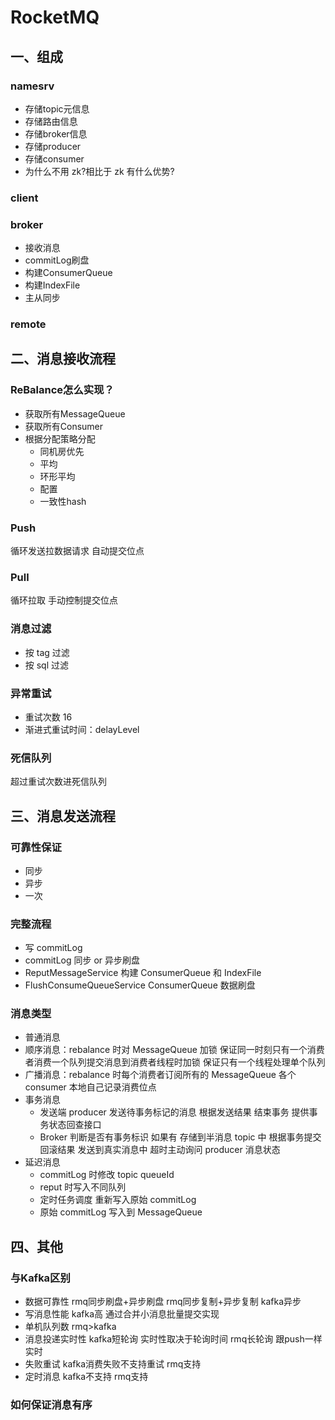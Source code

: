 # RocketMQ

## 一、组成

### namesrv

- 存储topic元信息
- 存储路由信息
- 存储broker信息
- 存储producer
- 存储consumer
- 为什么不用 zk?相比于 zk 有什么优势?

### client

### broker

- 接收消息
- commitLog刷盘
- 构建ConsumerQueue
- 构建IndexFile
- 主从同步

### remote

## 二、消息接收流程

### ReBalance怎么实现？

- 获取所有MessageQueue
- 获取所有Consumer
- 根据分配策略分配
  - 同机房优先
  - 平均
  - 环形平均
  - 配置
  - 一致性hash

### Push

循环发送拉数据请求 自动提交位点

### Pull

循环拉取 手动控制提交位点

### 消息过滤

- 按 tag 过滤
- 按 sql 过滤

### 异常重试

- 重试次数 16
- 渐进式重试时间：delayLevel

### 死信队列

超过重试次数进死信队列

## 三、消息发送流程

### 可靠性保证

- 同步
- 异步
- 一次

### 完整流程

- 写 commitLog
- commitLog 同步 or 异步刷盘
- ReputMessageService 构建 ConsumerQueue 和 IndexFile
- FlushConsumeQueueService ConsumerQueue 数据刷盘

### 消息类型

- 普通消息
- 顺序消息：rebalance 时对 MessageQueue 加锁 保证同一时刻只有一个消费者消费一个队列提交消息到消费者线程时加锁 保证只有一个线程处理单个队列
- 广播消息：rebalance 时每个消费者订阅所有的 MessageQueue 各个 consumer 本地自己记录消费位点
- 事务消息
  - 发送端
      producer 发送待事务标记的消息
      根据发送结果 结束事务
      提供事务状态回查接口
  - Broker
      判断是否有事务标识 如果有 存储到半消息 topic 中
      根据事务提交 回滚结果 发送到真实消息中
      超时主动询问 producer 消息状态
- 延迟消息
  - commitLog 时修改 topic queueId
  - reput 时写入不同队列
  - 定时任务调度 重新写入原始 commitLog
  - 原始 commitLog 写入到 MessageQueue

## 四、其他

### 与Kafka区别

- 数据可靠性
  			rmq同步刷盘+异步刷盘
  			rmq同步复制+异步复制
  			kafka异步
- 写消息性能
  			kafka高 通过合并小消息批量提交实现
- 单机队列数
  			rmq>kafka
- 消息投递实时性
  			kafka短轮询 实时性取决于轮询时间
  			rmq长轮询 跟push一样实时
- 失败重试
  			kafka消费失败不支持重试
  			rmq支持
- 定时消息
  			kafka不支持
  			rmq支持

### 如何保证消息有序



